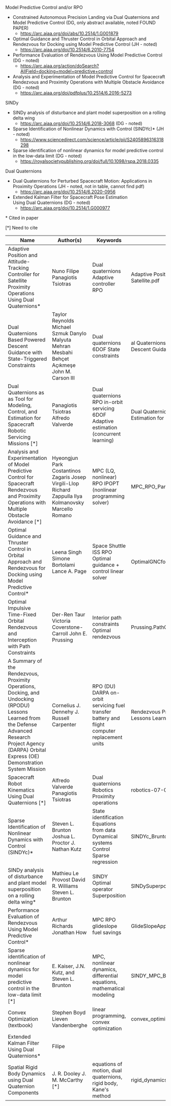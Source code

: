 Model Predictive Control and/or RPO
- Constrained Autonomous Precision Landing via Dual Quaternions and Model Predictive Control (DG, only abstract available, noted FOUND PAPER)
	- https://arc.aiaa.org/doi/abs/10.2514/1.G001879
- Optimal Guidance and Thruster Control in Orbital Approach and Rendezvous for Docking using Model Predictive Control (JH - noted)
	- https://arc.aiaa.org/doi/10.2514/6.2010-7754
- Performance Evaluation of Rendezvous Using Model Predictive Control (DG - noted)
	- https://arc.aiaa.org/action/doSearch?AllField=docking+model+predictive+control
- Analysis and Experimentation of Model Predictive Control for Spacecraft Rendezvous and Proximity Operations with Multiple Obstacle Avoidance (DG - noted)
	- https://arc.aiaa.org/doi/pdfplus/10.2514/6.2016-5273

SINDy
- SINDy analysis of disturbance and plant model superposition on a rolling delta wing
	- https://arc.aiaa.org/doi/10.2514/6.2018-3068 (DG - noted)
- Sparse Identification of Nonlinear Dynamics with Control (SINDYc)* (JH - noted)
	- https://www.sciencedirect.com/science/article/pii/S2405896316318298
- Sparse identification of nonlinear dynamics for model predictive control in the low-data limit (DG - noted)
	- https://royalsocietypublishing.org/doi/full/10.1098/rspa.2018.0335

Dual Quaternions
- Dual Quaternions for Perturbed Spacecraft Motion: Applications in Proximity Operations (JH - noted, not in table, cannot find pdf)
	- https://arc.aiaa.org/doi/10.2514/6.2020-0956
- Extended Kalman Filter for Spacecraft Pose Estimation Using Dual Quaternions (DG - noted)
	- https://arc.aiaa.org/doi/10.2514/1.G000977


\* Cited in paper

[\*] Need to cite 

| Name | Author(s) | Keywords | Filename |
|----------------------------------------------------------------------------------------------------------------------------------------------------------------------------------------------------------------------|----------------------------------------------------------------------------------------------------------------------------------------|------------------------------------------------------------------------------------------------------------------|-----------------------------------------------------------------------------------|
| Adaptive   Position and Attitude-Tracking Controller for Satellite Proximity Operations   Using Dual Quaternions* | Nuno Filipe      Panagiotis Tsiotras | Dual quaternions      Adaptive controller      RPO | Adaptive Position and   Attitude-Tracking Controller for Satellite.pdf |
| Dual   Quaternions Based Powered Descent Guidance with State-Triggered   Constraints | Taylor Reynolds      Michael Szmuk      Danylo Malyuta      Mehran Mesbahi      Behçet Açıkmeşe     John M. Carson III | Dual quaternions      6DOF      State constraints | al Quaternions, Rigid Body   Mechanics, and Powered-Descent Guidance.pdf |
| Dual   Quaternions as as Tool for Modeling, Control, and Estimation for Spacecraft   Robotic Servicing Missions [\*] | Panagiotis Tsiotras      Alfredo Valverde | Dual quaternions      RPO      in-orbit servicing      6DOF      Adaptive estimation (concurrent learning) | Dual Quaternions as a Tool for   Modeling, Control, and Estimation for Spa....pdf |
| Analysis   and Experimentation of Model Predictive Control for Spacecraft Rendezvous and   Proximity Operations with Multiple Obstacle Avoidance [\*] | Hyeongjun Park      Costantinos Zagaris      Josep Virgili-Llop      Richard Zappulla      Ilya Kolmanovsky      Marcello Romano | MPC (LQ, nonlinear)      RPO     IPOPT (nonlinear programming solver) | MPC_RPO_Park_Zagaris.pdf |
| Optimal   Guidance and Thruster Control in Orbital Approach and Rendezvous for Docking   using Model Predictive Control* | Leena Singh     Simone Bortolami      Lance A. Page | Space Shuttle      ISS      RPO      Optimal guidance + control      linear solver                               | OptimalGNCforRdzv_ShuttleXfer.pdf                                                 |
| Optimal   Impulsive Time-Fixed Orbital Rendezvous and Interception with Path   Constraints                                                                                                                           | Der-Ren Taur      Victoria Coverstone-Carroll      John E. Prussing                                                                    | Interior path constraints      Optimal rendezvous                                                                | Prussing.PathConstraints.pdf                                                      |
| A   Summary of the Rendezvous, Proximity Operations, Docking, and Undocking   (RPODU) Lessons Learned from the Defense Advanced Research Project Agency   (DARPA) Orbital Express (OE) Demonstration System Mission  | Cornelius J. Dennehy     J. Russell Carpenter                                                                                          | RPO (DU)     DARPA     on-orbit servicing      fuel transfer      battery and flight computer replacement units  | Rendezvous Proximity Operations Docking and Undocking Lessons Learned.pdf         |
| Spacecraft   Robot Kinematics Using Dual Quaternions [\*]| Alfredo Valverde      Panagiotis Tsiotras                                                                                              | Dual quaternions      Robotics      Proximity operations                                                         | robotics-07-00064-v2.pdf                                                          |
| Sparse   Identification of Nonlinear Dynamics with Control (SINDYc)*                                                                                                                                                  | Steven L. Brunton      Joshua L. Proctor      J. Nathan Kutz                                                                           | State identification      Equations from data      Dynamical systems      Control      Sparse regression         | SINDYc_BruntonProctorKutz.pdf                                                     |
| SINDy   analysis of disturbance and plant model superposition on a rolling delta wing*                                                                                                                                | Mathieu Le Provost      David R. Williams      Steven L. Brunton                                                                       | SINDY     Optimal operator      Superposition                                                                    | SINDySuperpositionDeltaWing_Provost.pdf                                           |
| Performance Evaluation of Rendezvous Using Model Predictive Control* | Arthur Richards  Jonathan How                                                                                                          | MPC RPO  glideslope  fuel savings                                                                                | GlideSlopeApproach.pdf                                                            |
| Sparse identification of nonlinear dynamics for model predictive control in the low-data limit [\*] | E. Kaiser, J.N. Kutz, and Steven L. Brunton | MPC, nonlinear dynamics, differential equations, mathematical modeling | SINDY_MPC_Brunton.pdf |
| Convex Optimization (textbook) | Stephen Boyd 	Lieven Vandenberghe | linear programming, convex optimization | convex_optimization_boyd_vandenberghe.pdf |  
| Extended Kalman Filter Using Dual Quaternions* |  Filipe | 
| Spatial Rigid Body Dynamics using Dual Quaternion Components | J. R. Dooley 	J. M. McCarthy [\*] | equations of motion, dual quaternions, rigid body, Kane's method | rigid_dynamics_kanes_method_dualQs_dooley_mccarthy.pdf | 
